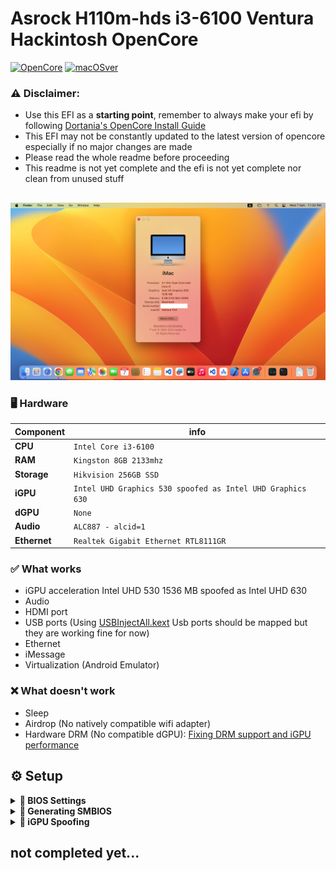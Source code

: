 # Asrock H110m-hds i3-6100 Ventura Hackintosh OpenCore

[![OpenCore](https://img.shields.io/badge/OpenCore-0.9.4-blue.svg)](https://github.com/acidanthera/OpenCorePkg)
[![macOSver](https://img.shields.io/badge/macOS-13.5-brightgreen.svg)](https://support.apple.com/HT213843)

### ⚠️ Disclaimer:
- Use this EFI as a **starting point**, remember to always make your efi by following [Dortania's OpenCore Install Guide](https://dortania.github.io/OpenCore-Install-Guide/)
- This EFI may not be constantly updated to the latest version of opencore especially if no major changes are made
- Please read the whole readme before proceeding
- This readme is not yet complete and the efi is not yet complete nor clean from unused stuff
##

![ScreenShot](/Screenshots/Screenshot%201445-02-07%20at%2011.02.39%20PM.png?raw=true "ScreenShot")

### 🖥️ Hardware
| Component      | info                                                             |
|----------------|------------------------------------------------------------------|
| **CPU**        | `Intel Core i3-6100`                                             |
| **RAM**        | `Kingston 8GB 2133mhz`                                           |
| **Storage**    | `Hikvision 256GB SSD`                                            |
| **iGPU**       | `Intel UHD Graphics 530 spoofed as Intel UHD Graphics 630`       |
| **dGPU**       | `None`                                                           |
| **Audio**      | `ALC887 - alcid=1`                                               |
| **Ethernet**   | `Realtek Gigabit Ethernet RTL8111GR`                             |

### ✅️ What works</strong></summary>

- iGPU acceleration Intel UHD 530 1536 MB spoofed as Intel UHD 630
- Audio
- HDMI port
- USB ports (Using [USBInjectAll.kext](https://bitbucket.org/RehabMan/os-x-usb-inject-all/downloads/) Usb ports should be mapped but they are working fine for now)
- Ethernet
- iMessage
- Virtualization (Android Emulator)

### ❌️ What doesn't work

- Sleep
- Airdrop (No natively compatible wifi adapter)
- Hardware DRM (No compatible dGPU): [Fixing DRM support and iGPU performance](https://dortania.github.io/OpenCore-Post-Install/universal/drm.html)   



## ⚙️ Setup
<details>
<summary><strong>🔧 BIOS Settings</strong></summary>
  <br>


</details>
<details>
<summary><strong>🔢 Generating SMBIOS</strong></summary>
  <br>

- ### Generating SMBIOS:

Used [GenSMBIOS](https://github.com/corpnewt/GenSMBIOS) from corpnewt, to generate a fake serial number, UUID and MLB.

**This step is mandatory to get the device booting and get iServices to work later on**
1. Download GenSMBIOS from the link above as .ZIP, then extract it.
2. Start GenSMBIOS and select option `1` to download and install MacSerial
3. Select option `3` and enter `iMac18,1`
4. **IMPORTANT:** reminder that you need an **invalid serial!** to check copy and paste the second part saying `Serial: XXXXX..` in [Apple's Check Coverage Page](https://checkcoverage.apple.com/), if you get a red message saying "We're sorry, we're unable to check coverage for this serial number."
 then you're good to go! Otherwise, go back and restart from step `2` (more info [here](https://dortania.github.io/OpenCore-Post-Install/universal/iservices.html#serial-number-validity))
5. once you get the right serial number you can go and fill the generated data in the config.plist file under `PlatformInfo` section, and you are good to go! 
</details>
<details>
<summary><strong>🫣 iGPU Spoofing </strong></summary>
  <br>
  
- ### Generating Patch:
**This step is done after you finish the installation**
1. Download [Hackintool](https://github.com/benbaker76/Hackintool) and open it.
2. Go to `Patch` Category 
3. Select `Kaby Lake` in the `Intel Generation` Dropdown.
4. Select `0x59120000` in the `Platform ID` Dropdown.
5. Go to the `Patch` Tab and the `Advanced` menu.
6. Enable `DP -> HDMI`, `Use Intel HDMI`, and `Enable HDMI20 (4K)`.
7. Enable `Spoof Video Device ID` and select `0x5912: Intel HD Graphics 630` from the dropdown menu.
8. Click `Generate Patch`
9. Now you got the patch, you need to copy the `PciRoot(0x0)/Pci(0x2,0x0)` Key .
10. Paste it under `DeviceProperties > Add` in your config.plist file.
11. Enjoy!


</details>





  
## not completed yet...
